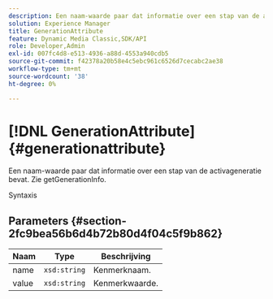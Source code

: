 ```yaml
---
description: Een naam-waarde paar dat informatie over een stap van de activageneratie bevat. Zie getGenerationInfo.
solution: Experience Manager
title: GenerationAttribute
feature: Dynamic Media Classic,SDK/API
role: Developer,Admin
exl-id: 007fc4d8-e513-4936-a88d-4553a940cdb5
source-git-commit: f42378a20b58e4c5ebc961c6526d7cecabc2ae38
workflow-type: tm+mt
source-wordcount: '38'
ht-degree: 0%

---
```


# [!DNL GenerationAttribute]{#generationattribute}

Een naam-waarde paar dat informatie over een stap van de activageneratie bevat. Zie getGenerationInfo.

Syntaxis

## Parameters {#section-2fc9bea56b6d4b72b80d4f04c5f9b862}

| Naam | Type | Beschrijving |
|---|---|---|
| name | `xsd:string` | Kenmerknaam. |
| value | `xsd:string` | Kenmerkwaarde. |
